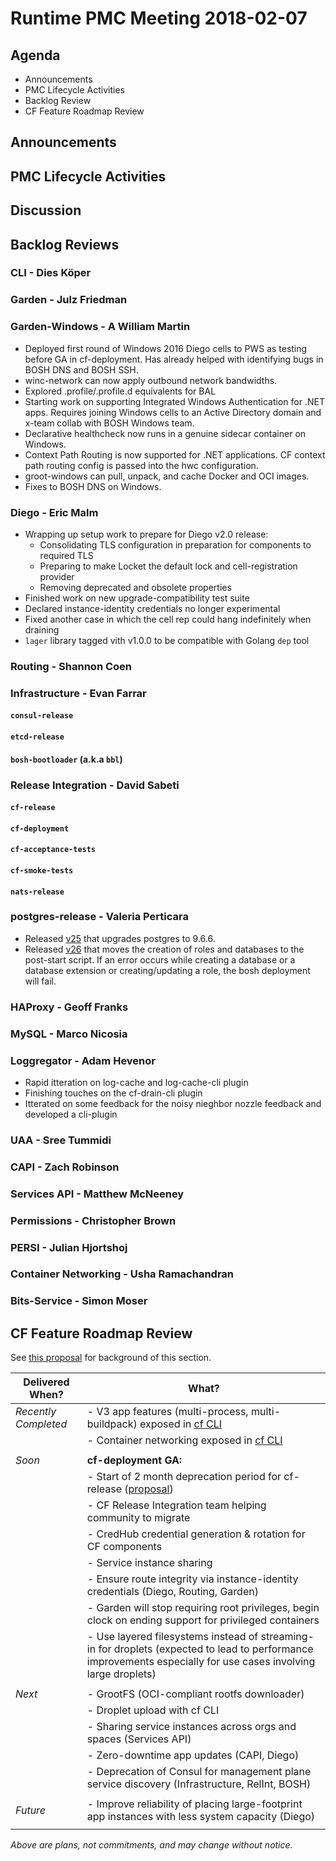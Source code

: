 # Runtime PMC Meeting 2018-02-07

## Agenda

* Announcements
* PMC Lifecycle Activities
* Backlog Review
* CF Feature Roadmap Review


## Announcements


## PMC Lifecycle Activities


## Discussion


## Backlog Reviews

### CLI - Dies Köper


### Garden - Julz Friedman


### Garden-Windows - A William Martin

- Deployed first round of Windows 2016 Diego cells to PWS as testing before GA in cf-deployment. Has already helped with identifying bugs in BOSH DNS and BOSH SSH.
- winc-network can now apply outbound network bandwidths.
- Explored .profile/.profile.d equivalents for BAL
- Starting work on supporting Integrated Windows Authentication for .NET apps. Requires joining Windows cells to an Active Directory domain and x-team collab with BOSH Windows team.
- Declarative healthcheck now runs in a genuine sidecar container on Windows.
- Context Path Routing is now supported for .NET applications. CF context path routing config is passed into the hwc configuration.
- groot-windows can pull, unpack, and cache Docker and OCI images.
- Fixes to BOSH DNS on Windows.

### Diego - Eric Malm

- Wrapping up setup work to prepare for Diego v2.0 release:
	- Consolidating TLS configuration in preparation for components to required TLS
	- Preparing to make Locket the default lock and cell-registration provider
	- Removing deprecated and obsolete properties
- Finished work on new upgrade-compatibility test suite
- Declared instance-identity credentials no longer experimental
- Fixed another case in which the cell rep could hang indefinitely when draining
- `lager` library tagged vith v1.0.0 to be compatible with Golang `dep` tool


### Routing - Shannon Coen


### Infrastructure - Evan Farrar

#### `consul-release`

#### `etcd-release`

#### `bosh-bootloader` (a.k.a `bbl`)


### Release Integration - David Sabeti

#### `cf-release`

#### `cf-deployment`

#### `cf-acceptance-tests`

#### `cf-smoke-tests`

#### `nats-release`


### postgres-release - Valeria Perticara

- Released [v25](https://github.com/cloudfoundry/postgres-release/releases/tag/v25) that upgrades postgres to 9.6.6.
- Released [v26](https://github.com/cloudfoundry/postgres-release/releases/tag/v26) that moves the creation of roles and databases to the post-start script. If an error occurs while creating a database or a database extension or creating/updating a role, the bosh deployment will fail.

### HAProxy - Geoff Franks


### MySQL - Marco Nicosia


### Loggregator - Adam Hevenor
- Rapid itteration on log-cache and log-cache-cli plugin
- Finishing touches on the cf-drain-cli plugin
- Itterated on some feedback for the noisy nieghbor nozzle feedback and developed a cli-plugin


### UAA - Sree Tummidi


### CAPI - Zach Robinson


### Services API - Matthew McNeeney


### Permissions - Christopher Brown


### PERSI - Julian Hjortshoj


### Container Networking - Usha Ramachandran


### Bits-Service - Simon Moser


## CF Feature Roadmap Review

See [this proposal](https://docs.google.com/document/d/1K7t_p_NT2F7_Dk3eiv7_g1v3rzFE2GLbTQZTY_V-Les/edit#) for background of this section.

Delivered When? | What?
------|------
*Recently Completed* | - V3 app features (multi-process, multi-buildpack) exposed in [cf CLI](https://github.com/cloudfoundry/cli/releases/tag/v6.32.0)
|| - Container networking exposed in [cf CLI](https://github.com/cloudfoundry/cli/releases/tag/v6.30.0)
||
*Soon* | **cf-deployment GA:**
|| - Start of 2 month deprecation period for cf-release ([proposal](https://docs.google.com/document/d/1KLl4UIQbl92SvYom4fO-LcEoMK1D45KmjA988MwnOR4/edit?usp=sharing))
|| - CF Release Integration team helping community to migrate
|| - CredHub credential generation & rotation for CF components
|| - Service instance sharing
|| - Ensure route integrity via instance-identity credentials (Diego, Routing, Garden)
|| - Garden will stop requiring root privileges, begin clock on ending support for privileged containers
|| - Use layered filesystems instead of streaming-in for droplets (expected to lead to performance improvements especially for use cases involving large droplets)
||
*Next* | - GrootFS (OCI-compliant rootfs downloader)
|| - Droplet upload with cf CLI
|| - Sharing service instances across orgs and spaces (Services API)
|| - Zero-downtime app updates (CAPI, Diego)
|| - Deprecation of Consul for management plane service discovery (Infrastructure, RelInt, BOSH)
||
*Future* | - Improve reliability of placing large-footprint app instances with less system capacity (Diego)
||

*Above are plans, not commitments, and may change without notice.*
